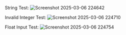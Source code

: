 String Test:
![Screenshot 2025-03-06 224642](https://github.com/user-attachments/assets/c3e51d1c-d7c5-4bc8-afe0-8aadf9c17571)

Invalid Integer Test:
![Screenshot 2025-03-06 224710](https://github.com/user-attachments/assets/12ece909-b684-4b55-a3df-56f55e9e30f9)

Float Input Test:
![Screenshot 2025-03-06 224754](https://github.com/user-attachments/assets/b781d613-ea1d-42f9-ac02-73083b0f27ff)
